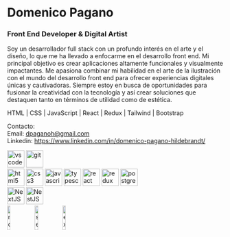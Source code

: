 # Domenico Pagano
### Front End Developer & Digital Artist

Soy un desarrollador full stack con un profundo interés en el arte y el diseño, lo que me ha llevado a enfocarme en el desarrollo front end. Mi principal objetivo es crear aplicaciones altamente funcionales y visualmente impactantes. Me apasiona combinar mi habilidad en el arte de la ilustración con el mundo del desarrollo front end para ofrecer experiencias digitales únicas y cautivadoras. Siempre estoy en busca de oportunidades para fusionar la creatividad con la tecnología y así crear soluciones que destaquen tanto en términos de utilidad como de estética.

HTML | CSS | JavaScript | React | Redux | Tailwind | Bootstrap 

Contacto:  
Email: dpaganoh@gmail.com  
Linkedin: https://www.linkedin.com/in/domenico-pagano-hildebrandt/

<p align="left">  
<a href="https://code.visualstudio.com" target="_blank"><img src="https://img.icons8.com/fluency/48/000000/visual-studio-code-2019.png" alt="vscode" width="40" height="40"/></a>
<a href="https://git-scm.com/" target="_blank"><img src="https://www.vectorlogo.zone/logos/git-scm/git-scm-icon.svg" alt="git" width="40" height="40"/></a>
  <br/>
<a href="https://www.w3.org/html/" target="_blank"><img src="https://upload.wikimedia.org/wikipedia/commons/thumb/3/38/HTML5_Badge.svg/600px-HTML5_Badge.svg.png" alt="html5" width="40" height="40"/></a>
<a href="https://www.w3schools.com/css/" target="_blank"><img src="https://cdn4.iconfinder.com/data/icons/social-media-logos-6/512/121-css3-512.png" alt="css3" width="40" height="40"/></a>
<a href="https://developer.mozilla.org/en-US/docs/Web/JavaScript" target="_blank"><img src="https://upload.wikimedia.org/wikipedia/commons/thumb/9/99/Unofficial_JavaScript_logo_2.svg/1024px-Unofficial_JavaScript_logo_2.svg.png" alt="javascript" width="40" height="40"/></a>
<a href="https://www.typescriptlang.org/"><img src="https://cdn.iconscout.com/icon/free/png-256/free-typescript-icon-svg-png-download-2945272.png?f=webp" alt="typescript" width="40" height="40"></a>
<a href="https://reactjs.org/" target="_blank"><img src="https://upload.wikimedia.org/wikipedia/commons/thumb/a/a7/React-icon.svg/2300px-React-icon.svg.png" alt="react" width="40" height="40"/></a>
<a href="https://redux.js.org" target="_blank"><img src="https://www.svgrepo.com/show/303557/redux-logo.svg" alt="redux" width="40" height="40"/></a>
<a href="https://www.postgresql.org" target="_blank"><img src="https://upload.wikimedia.org/wikipedia/commons/thumb/2/29/Postgresql_elephant.svg/1200px-Postgresql_elephant.svg.png" alt="postgresql" width="40" height="40"/></a>  
  <br/>
<a href="https://nextjs.org/" target="_blank"><img src="https://w7.pngwing.com/pngs/643/143/png-transparent-nextjs-hd-logo.png" alt="NextJS" width="40" height="40"/></a>
<a href="https://nestjs.com/" target="_blank"><img src="https://upload.wikimedia.org/wikipedia/commons/thumb/3/37/NestJS-logo-wordmark.svg/1200px-NestJS-logo-wordmark.svg.png" alt="NestJS" width="40" height="40"/></a>
  <br/>
<a href="https://nodejs.org" target="_blank"><img src="https://cdn.pixabay.com/photo/2015/04/23/17/41/node-js-736399_960_720.png" alt="nodejs" width="12%"/></a>
<a href="https://sequelize.org" target="_blank"><img src="https://www.vectorlogo.zone/logos/sequelizejs/sequelizejs-ar21.svg" alt="sequelize" width="12%"/></a>
<a href="https://expressjs.com" target="_blank"><img src="https://i.cloudup.com/zfY6lL7eFa-3000x3000.png" alt="express" width="12%"/></a>
</p>

<!--
**DomenicoPH/DomenicoPH** is a ✨ _special_ ✨ repository because its `README.md` (this file) appears on your GitHub profile.

Here are some ideas to get you started:

- 🔭 I’m currently working on ...
- 🌱 I’m currently learning ...
- 👯 I’m looking to collaborate on ...
- 🤔 I’m looking for help with ...
- 💬 Ask me about ...
- 📫 How to reach me: ...
- 😄 Pronouns: ...
- ⚡ Fun fact: ...
-->

